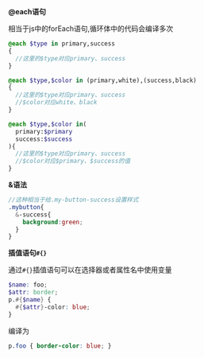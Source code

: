 **@each语句**

相当于js中的forEach语句,循环体中的代码会编译多次

```scss
@each $type in primary,success
{
  //这里的$type对应primary、success
}
```

```scss
@each $type,$color in (primary,white),(success,black)
{
  //这里的$type对应primary、success
  //$color对应white、black
}
```

```scss
@each $type,$color in(
  primary:$primary
  success:$success
){
  //这里的$type对应primary、success
  //$color对应$primary、$success的值
}
```

**&语法**

```scss
//这种相当于给.my-button-success设置样式
.mybutton{
  &-success{
  	background:green;
  }
}
```

**插值语句`#{}`**

通过`#{}`插值语句可以在选择器或者属性名中使用变量

```scss
$name: foo;
$attr: border;
p.#{$name} {
  #{$attr}-color: blue;
}
```

编译为

```css
p.foo { border-color: blue; }
```


